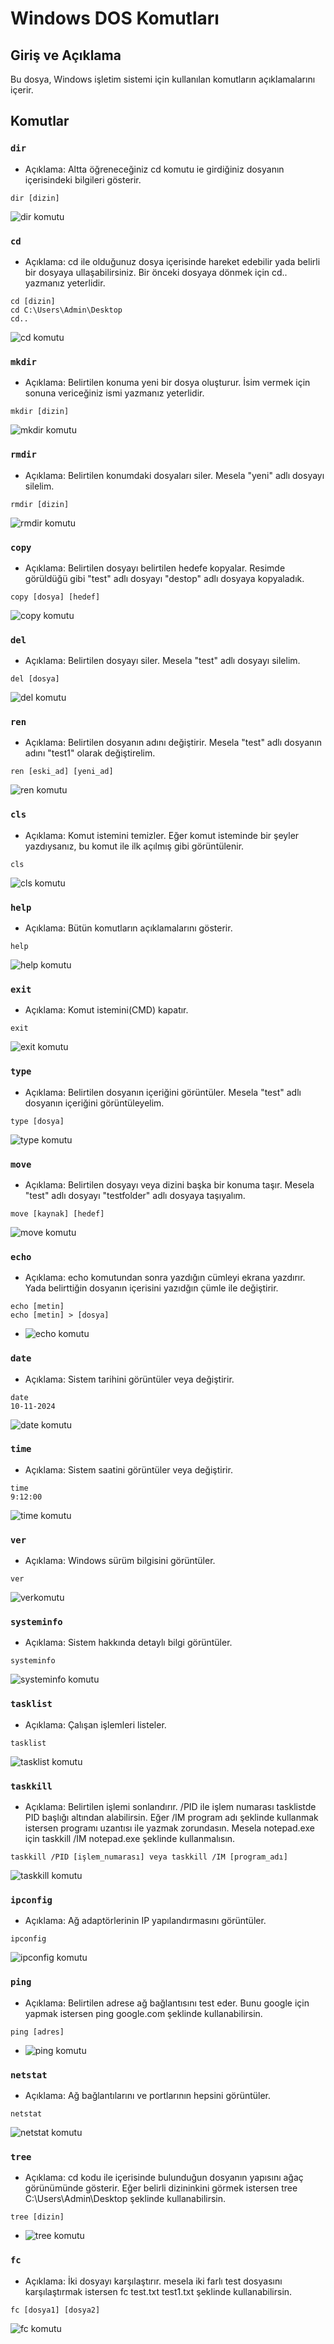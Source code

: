 # Windows DOS Komutları
## Giriş ve Açıklama
Bu dosya, Windows işletim sistemi için kullanılan komutların açıklamalarını içerir.

## Komutlar


### ``dir``
* Açıklama: Altta öğreneceğiniz cd komutu ie girdiğiniz dosyanın içerisindeki bilgileri gösterir.

```DOS
dir [dizin]
```

![dir komutu](Pictures/dir.png)
### ``cd``
* Açıklama: cd ile olduğunuz dosya içerisinde hareket edebilir yada belirli bir dosyaya ullaşabilirsiniz. Bir önceki dosyaya dönmek için cd.. yazmanız yeterlidir.
```DOS
cd [dizin]
cd C:\Users\Admin\Desktop
cd..
```

![cd komutu](Pictures/cd.png)
### ``mkdir``
* Açıklama: Belirtilen konuma yeni bir dosya oluşturur. İsim vermek için sonuna vericeğiniz ismi yazmanız yeterlidir.
```DOS
mkdir [dizin]
```

![mkdir komutu](Pictures/mkdir.png)
### ``rmdir``
* Açıklama: Belirtilen konumdaki dosyaları siler. Mesela "yeni" adlı dosyayı silelim. 
```DOS
rmdir [dizin]
```

![rmdir komutu](Pictures/rmdir.png)
### ``copy``
* Açıklama: Belirtilen dosyayı belirtilen hedefe kopyalar. Resimde görüldüğü gibi "test" adlı dosyayı "destop" adlı dosyaya kopyaladık.
```DOS
copy [dosya] [hedef]
```

![copy komutu](Pictures/copy.png)
### ``del``
* Açıklama: Belirtilen dosyayı siler. Mesela "test" adlı dosyayı silelim.
```DOS
del [dosya]
```

![del komutu](Pictures/del.png)
### ``ren``
* Açıklama: Belirtilen dosyanın adını değiştirir. Mesela "test" adlı dosyanın adını "test1" olarak değiştirelim.
```DOS
ren [eski_ad] [yeni_ad]
```

![ren komutu](Pictures/ren.png)
### ``cls``
* Açıklama: Komut istemini temizler. Eğer komut isteminde bir şeyler yazdıysanız, bu komut ile ilk açılmış gibi görüntülenir.
```DOS
cls
```

![cls komutu](Pictures/cls.png)
### ``help``
* Açıklama: Bütün komutların açıklamalarını gösterir. 
```DOS
help
```

![help komutu](Pictures/help.png)
### ``exit``
* Açıklama: Komut istemini(CMD) kapatır.
```DOS
exit
```

![exit komutu](Pictures/exit.png)
### ``type``
* Açıklama: Belirtilen dosyanın içeriğini görüntüler. Mesela "test" adlı dosyanın içeriğini görüntüleyelim.
```DOS
type [dosya]
```

![type komutu](Pictures/type.png)
### ``move``
* Açıklama: Belirtilen dosyayı veya dizini başka bir konuma taşır. Mesela "test" adlı dosyayı "testfolder" adlı dosyaya taşıyalım.
```DOS
move [kaynak] [hedef]
```

![move komutu](Pictures/move.png)

### ``echo``
* Açıklama: echo komutundan sonra yazdığın cümleyi ekrana yazdırır. Yada belirttiğin dosyanın içerisini yazıdğın çümle ile değiştirir.
```DOS
echo [metin]
echo [metin] > [dosya]
```

* ![echo komutu](Pictures/echo.png)

### ``date``
* Açıklama: Sistem tarihini görüntüler veya değiştirir.
```DOS
date
10-11-2024
```

![date komutu](Pictures/date.png)

### ``time``
* Açıklama: Sistem saatini görüntüler veya değiştirir.
```DOS
time
9:12:00
```

![time komutu](Pictures/time.png)

### ``ver``
* Açıklama: Windows sürüm bilgisini görüntüler.
```DOS
ver
```

![verkomutu](Pictures/ver.png)

### ``systeminfo``
* Açıklama: Sistem hakkında detaylı bilgi görüntüler.
```DOS
systeminfo
```

![systeminfo komutu](Pictures/systeminfo.png)

### ``tasklist``
* Açıklama: Çalışan işlemleri listeler.
```DOS
tasklist
```
 
![tasklist komutu](Pictures/tasklist.png)

### ``taskkill``
* Açıklama: Belirtilen işlemi sonlandırır. /PID ile işlem numarası tasklistde PID başlığı altından alabilirsin. Eğer /IM program adı şeklinde kullanmak istersen programı uzantısı ile yazmak zorundasın. Mesela notepad.exe için taskkill /IM notepad.exe şeklinde kullanmalısın.
```DOS
taskkill /PID [işlem_numarası] veya taskkill /IM [program_adı]
```

![taskkill komutu](Pictures/taskkill.png)

### ``ipconfig``
* Açıklama: Ağ adaptörlerinin IP yapılandırmasını görüntüler.
```DOS
ipconfig
```
 
![ipconfig komutu](Pictures/ipconfig.png)

### ``ping``
* Açıklama: Belirtilen adrese ağ bağlantısını test eder. Bunu google için yapmak istersen ping google.com şeklinde kullanabilirsin.
```DOS
ping [adres]
```
* ![ping komutu](Pictures/ping.png)

### ``netstat``
* Açıklama: Ağ bağlantılarını ve portlarının hepsini görüntüler. 
```DOS
netstat
```

![netstat komutu](Pictures/netstat.png)

### ``tree``
* Açıklama: cd kodu ile içerisinde bulunduğun dosyanın yapısını ağaç görünümünde gösterir. Eğer belirli dizininkini görmek istersen tree C:\Users\Admin\Desktop şeklinde kullanabilirsin.
```DOS
tree [dizin]
```
* ![tree komutu](Pictures/tree.png)

### ``fc``
* Açıklama: İki dosyayı karşılaştırır. mesela iki farlı test dosyasını karşılaştırmak istersen fc test.txt test1.txt şeklinde kullanabilirsin.
```DOS
fc [dosya1] [dosya2]
```

![fc komutu](pictures/fc.png)


